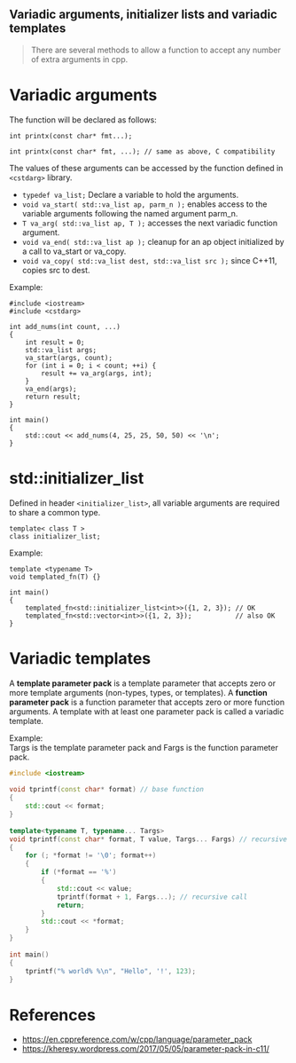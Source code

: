 ## Variadic arguments, initializer lists and variadic templates

> There are several methods to allow a function to accept any number of extra arguments in cpp.


# Variadic arguments

The function will be declared as follows:

```
int printx(const char* fmt...);

int printx(const char* fmt, ...); // same as above, C compatibility
```

The values of these arguments can be accessed by the function defined in `<cstdarg>` library.

- `typedef va_list;` Declare a variable to hold the arguments.
- `void va_start( std::va_list ap, parm_n );` enables access to the variable arguments following the named argument parm_n.
- `T va_arg( std::va_list ap, T );` accesses the next variadic function argument.
- `void va_end( std::va_list ap );` cleanup for an ap object initialized by a call to va_start or va_copy.
- `void va_copy( std::va_list dest, std::va_list src );` since C++11, copies src to dest.

Example:
```
#include <iostream>
#include <cstdarg>
 
int add_nums(int count, ...) 
{
    int result = 0;
    std::va_list args;
    va_start(args, count);
    for (int i = 0; i < count; ++i) {
        result += va_arg(args, int);
    }
    va_end(args);
    return result;
}
 
int main() 
{
    std::cout << add_nums(4, 25, 25, 50, 50) << '\n';
}
```

# std::initializer_list

Defined in header `<initializer_list>`, all variable arguments are required to share a common type.

```
template< class T >
class initializer_list;
```

Example:
```
template <typename T>
void templated_fn(T) {}

int main()
{
    templated_fn<std::initializer_list<int>>({1, 2, 3}); // OK
    templated_fn<std::vector<int>>({1, 2, 3});           // also OK
}
```

# Variadic templates

A **template parameter pack** is a template parameter that accepts zero or more template arguments (non-types, types, or templates). A **function parameter pack** is a function parameter that accepts zero or more function arguments.
A template with at least one parameter pack is called a variadic template.

Example:  
Targs is the template parameter pack and Fargs is the function parameter pack.

```cpp
#include <iostream>
 
void tprintf(const char* format) // base function
{
    std::cout << format;
}
 
template<typename T, typename... Targs>
void tprintf(const char* format, T value, Targs... Fargs) // recursive variadic function
{
    for (; *format != '\0'; format++)
    {
        if (*format == '%')
        {
            std::cout << value;
            tprintf(format + 1, Fargs...); // recursive call
            return;
        }
        std::cout << *format;
    }
}
 
int main()
{
    tprintf("% world% %\n", "Hello", '!', 123);
}
```

# References
- https://en.cppreference.com/w/cpp/language/parameter_pack
- https://kheresy.wordpress.com/2017/05/05/parameter-pack-in-c11/